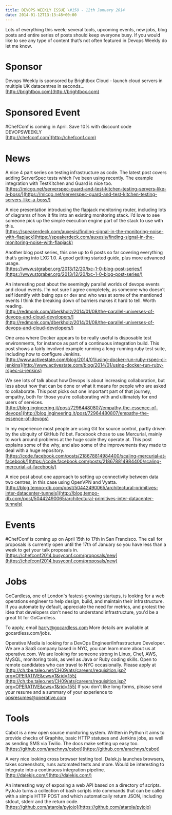 ```yaml
---
title: DEVOPS WEEKLY ISSUE \#158 - 12th January 2014 
date: 2014-01-12T13:13:48+00:00
---
```


Lots of everything this week; several tools, upcoming events, new jobs, blog posts and entire series of posts should keep everyone busy. If you would like to see any type of content that’s not often featured in Devops Weekly do let me know.


Sponsor
======

Devops Weekly is sponsored by Brightbox Cloud - launch cloud servers in multiple UK datacentres in seconds...
<br>[http://brightbox.com](http://brightbox.com)


Sponsored Event
=============

#ChefConf is coming in April.
Save 10% with discount code DEVOPSWEEKLY
<br>[http://chefconf.com](http://chefconf.com)


News
====

A nice 4 part series on testing infrastructure as code. The latest post covers adding ServerSpec tests which I’ve been using recently. The example integration with TestKitchen and Guard is nice too.
<br>[https://micgo.net/serverspec-guard-and-test-kitchen-testing-servers-like-a-boss/](https://micgo.net/serverspec-guard-and-test-kitchen-testing-servers-like-a-boss/)


A nice presentation introducing the flapjack monitoring router, including lots of diagrams of how it fits into an existing monitoring stack. I’d love to see someone pick up the simple execution engine part of the stack to use with this.
<br>[https://speakerdeck.com/auxesis/finding-signal-in-the-monitoring-noise-with-flapjack](https://speakerdeck.com/auxesis/finding-signal-in-the-monitoring-noise-with-flapjack)


Another blog post series, this one up to 6 posts so far covering everything that’s going into LXC 1.0. A good getting started guide, plus more advanced usage.
<br>[https://www.stgraber.org/2013/12/20/lxc-1-0-blog-post-series/](https://www.stgraber.org/2013/12/20/lxc-1-0-blog-post-series/)


An interesting post about the seemingly parallel worlds of devops events and cloud events. I’m not sure I agree completely, as someone who doesn’t self identify with being ops or dev and who was at some of the mentioned events I think the breaking down of barriers makes it hard to tell. Worth reading.
<br>[http://redmonk.com/dberkholz/2014/01/08/the-parallel-universes-of-devops-and-cloud-developers/](http://redmonk.com/dberkholz/2014/01/08/the-parallel-universes-of-devops-and-cloud-developers/)


One area where Docker appears to be really useful is disposable test environments, for instance as part of a continuous integration build. This post shows a fairly involved example running a long-running ruby test suite, including how to configure Jenkins.
<br>[http://www.activestate.com/blog/2014/01/using-docker-run-ruby-rspec-ci-jenkins](http://www.activestate.com/blog/2014/01/using-docker-run-ruby-rspec-ci-jenkins)


We see lots of talk about how Devops is about increasing collaboration, but less about how that can be done or what it means for people who are asked to collaborate. This post picks out one important part of that journey, empathy, both for those you’re collaborating with and ultimately for end users of services.
<br>[http://blog.ingineering.it/post/72964480807/empathy-the-essence-of-devops](http://blog.ingineering.it/post/72964480807/empathy-the-essence-of-devops)


In my experience most people are using Git for source control, partly driven by the ubiquity of GitHub I’d bet. Facebook chose to use Mercurial, mainly to work around problems at the huge scale they operate at. This post explains some of the why, and also some of the improvements they made to deal with a huge repository.
<br>[https://code.facebook.com/posts/218678814984400/scaling-mercurial-at-facebook/](https://code.facebook.com/posts/218678814984400/scaling-mercurial-at-facebook/)


A nice post about one approach to setting up connectivity between data two centres, in this case using OpenVPN and Vyatta.
<br>[http://blog.tempo-db.com/post/50442490065/architectural-primitives-inter-datacenter-tunnels](http://blog.tempo-db.com/post/50442490065/architectural-primitives-inter-datacenter-tunnels)


Events
=====

#ChefConf is coming up on April 15th to 17th in San Francisco. The call for proposals is currently open until the 17th of January so you have less than a week to get your talk proposals in.
<br>[https://chefconf2014.busyconf.com/proposals/new](https://chefconf2014.busyconf.com/proposals/new)


Jobs
====

GoCardless, one of London's fastest-growing startups, is looking for a web operations engineer to help design, build, and maintain their infrastructure. If you automate by default, appreciate the need for metrics, and protest the idea that developers don't need to understand infrastructure, you'd be a great fit for GoCardless.

To apply, email harry@gocardless.com More details are available at gocardless.com/jobs.


Operative Media is looking for a DevOps Engineer/Infrastructure Developer. We are a SaaS company based in NYC, you can learn more about us at operative.com. We are looking for someone strong in Linux, Chef, AWS, MySQL, monitoring tools, as well as Java or Ruby coding skills. Open to remote candidates who can travel to NYC occasionally. Please apply at [http://ch.tbe.taleo.net/CH09/ats/careers/requisition.jsp?org=OPERATIVE&cws=1&rid=155](http://ch.tbe.taleo.net/CH09/ats/careers/requisition.jsp?org=OPERATIVE&cws=1&rid=155) If you don't like long forms, please send your resume and a summary of your experience to opsresumes@operative.com


Tools
====

Cabot is a new open source monitoring system. Written in Python it aims to provide checks of Graphite, basic HTTP statuses and Jenkins jobs, as well as sending SMS via Twilio. The docs make setting up easy too.
<br>[https://github.com/arachnys/cabot](https://github.com/arachnys/cabot)


A very nice looking cross browser testing tool. Dalek.js launches browsers, takes screenshots, runs automated tests and more. Would be interesting to integrate into a continuous integration pipeline.
<br>[http://dalekjs.com/](http://dalekjs.com/)


An interesting way of exposing a web API based on a directory of scripts. PyJoJo turns a collection of bash scripts into commands that can be called with a simple HTTP POST and which automatically return JSON, including stdout, stderr and the return code.
<br>[https://github.com/atarola/pyjojo](https://github.com/atarola/pyjojo)




